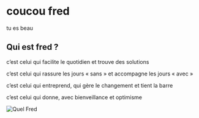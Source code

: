 # coucou fred

tu es beau

## Qui est fred ?

c’est celui qui facilite le quotidien et trouve des solutions

c’est celui qui rassure les jours « sans » et accompagne les jours « avec »

c’est celui qui entreprend, qui gère le changement et tient la barre

c’est celui qui donne, avec bienveillance et optimisme

![Quel Fred](\images\Nicolas.png)